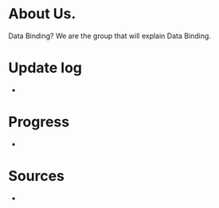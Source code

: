 # About Us.
Data Binding?
We are the group that will explain Data Binding.

# Update log
-

# Progress
-

# Sources
-
